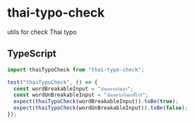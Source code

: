 # thai-typo-check

utils for check Thai typo

## TypeScript

```ts
import thaiTypoCheck from "thai-typo-check";

test("thaiTypoCheck", () => {
  const wordBreakableInput = "ฉันอยากกินยำ";
  const wordUnBreakableInput = "ฉันอยากกินผฟใก่ร์";
  expect(thaiTypoCheck(wordBreakableInput)).toBe(true);
  expect(thaiTypoCheck(wordUnBreakableInput)).toBe(false);
});
```
